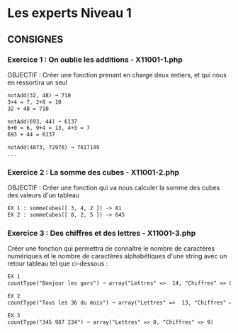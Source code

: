 # Les experts Niveau 1

## CONSIGNES

### Exercice 1 : On oublie les additions - X11001-1.php

OBJECTIF : Créer une fonction prenant en charge deux entiers, et qui nous en ressortira un seul

```txt
notAdd(32, 48) ➞ 710
3+4 = 7, 2+8 = 10
32 + 48 = 710
```

```txt
notAdd(693, 44) ➞ 6137
6+0 = 6, 9+4 = 13, 4+3 = 7
693 + 44 = 6137
```

```txt
notAdd(4873, 72976) ➞ 7617149
...
```

### Exercice 2 : La somme des cubes - X11001-2.php

OBJECTIF : Créer une fonction qui va nous calculer la somme des cubes des valeurs d'un tableau

```txt
EX 1 : sommeCubes([ 3, 4, 2 ]) -> 81
EX 2 : sommeCubes([ 8, 2, 5 ]) -> 645
```

### Exercice 3 : Des chiffres et des lettres - X11001-3.php

Créer une fonction qui permettra de connaître le nombre de caractères numériques et le nombre de caractères alphabétiques d'une string avec un retour tableau tel que ci-dessous :

```txt
EX 1
countType("Bonjour les gars") ➞ array("Lettres" =>  14, "Chiffres" => 0)
```

```txt
EX 2
countType("Tous les 36 du mois") ➞ array("Lettres" =>  13, "Chiffres" => 2)
```

```txt
EX 3
countType("345 987 234") ➞ array("Lettres" => 0, "Chiffres" => 9)
```
